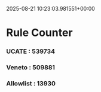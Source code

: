 2025-08-21 10:23:03.981551+00:00
# Rule Counter 
 ### UCATE : 539734

 ### Veneto : 509881

 ### Allowlist : 13930